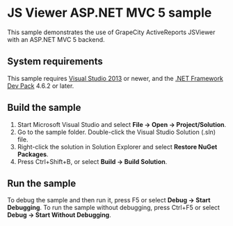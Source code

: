 # JS Viewer ASP.NET MVC 5 sample

This sample demonstrates the use of GrapeCity ActiveReports JSViewer with an
ASP.NET MVC 5 backend.

## System requirements

This sample requires
[Visual Studio 2013](https://visualstudio.microsoft.com/vs/) or newer, and
the [.NET Framework Dev Pack](https://www.microsoft.com/net/download) 4.6.2 or later.

## Build the sample

1. Start Microsoft Visual Studio and select **File → Open →
   Project/Solution**.
2. Go to the sample folder. Double-click the Visual Studio Solution (.sln)
   file.
3. Right-click the solution in Solution Explorer and select **Restore NuGet
   Packages**.
4. Press Ctrl+Shift+B, or select **Build → Build Solution**.

## Run the sample

To debug the sample and then run it, press F5 or select **Debug → Start
Debugging**. To run the sample without debugging, press Ctrl+F5 or select
**Debug → Start Without Debugging**.
